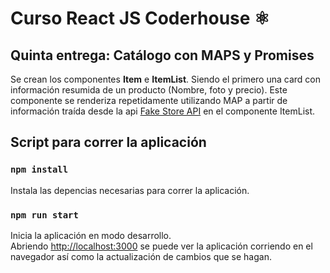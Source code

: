# Curso React JS Coderhouse ⚛️
 
## Quinta entrega:  Catálogo con MAPS y Promises

Se crean los componentes **Item** e **ItemList**. Siendo el primero una card con información resumida de un producto (Nombre, foto y precio). Este componente se renderiza repetidamente utilizando MAP a partir de información traída desde la api [Fake Store API]([asdasd](https://fakestoreapi.com/)) en el componente ItemList.

## Script para correr la aplicación

### `npm install`

Instala las depencias necesarias para correr la aplicación.

### `npm run start`

Inicia la aplicación en modo desarrollo.\
Abriendo [http://localhost:3000](http://localhost:3000) se puede ver la aplicación corriendo en el navegador así como la actualización de cambios que se hagan.